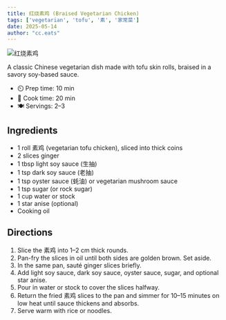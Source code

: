 ```yaml
---
title: 红烧素鸡 (Braised Vegetarian Chicken)
tags: ['vegetarian', 'tofu', '素', '家常菜']
date: 2025-05-14
author: "cc.eats"
---
```


![红烧素鸡](/pix/hongshaosuji.jpg)

A classic Chinese vegetarian dish made with tofu skin rolls, braised in a savory soy-based sauce.

- ⏲️ Prep time: 10 min
- 🍳 Cook time: 20 min
- 🍽️ Servings: 2–3

## Ingredients

- 1 roll 素鸡 (vegetarian tofu chicken), sliced into thick coins
- 2 slices ginger
- 1 tbsp light soy sauce (生抽)
- 1 tsp dark soy sauce (老抽)
- 1 tsp oyster sauce (蚝油) or vegetarian mushroom sauce
- 1 tsp sugar (or rock sugar)
- 1 cup water or stock
- 1 star anise (optional)
- Cooking oil

## Directions

1. Slice the 素鸡 into 1–2 cm thick rounds.
2. Pan-fry the slices in oil until both sides are golden brown. Set aside.
3. In the same pan, sauté ginger slices briefly.
4. Add light soy sauce, dark soy sauce, oyster sauce, sugar, and optional star anise.
5. Pour in water or stock to cover the slices halfway.
6. Return the fried 素鸡 slices to the pan and simmer for 10–15 minutes on low heat until sauce thickens and absorbs.
7. Serve warm with rice or noodles.

